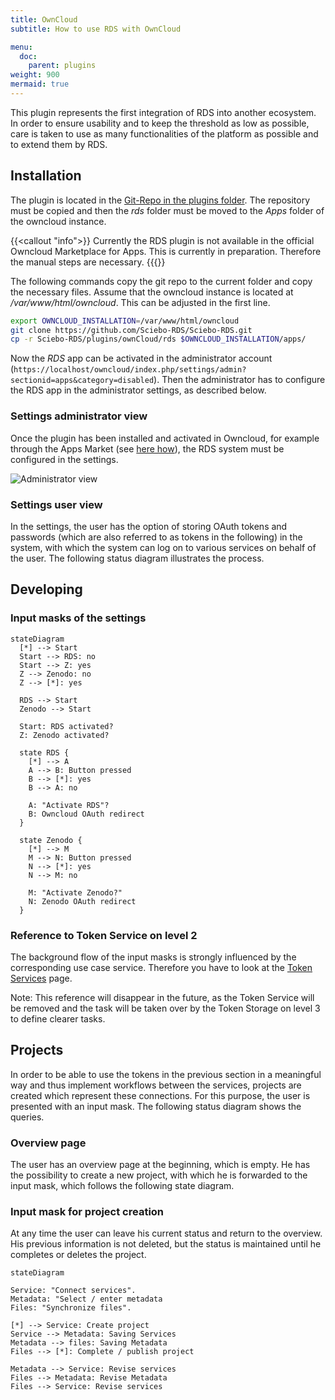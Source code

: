 ```yaml
---
title: OwnCloud
subtitle: How to use RDS with OwnCloud

menu:
  doc:
    parent: plugins
weight: 900
mermaid: true
---
```



This plugin represents the first integration of RDS into another ecosystem. In order to ensure usability and to keep the threshold as low as possible, care is taken to use as many functionalities of the platform as possible and to extend them by RDS.

## Installation

The plugin is located in the [Git-Repo in the plugins folder](https://github.com/Sciebo-RDS/Sciebo-RDS/tree/master/plugins/ownCloud). The repository must be copied and then the *rds* folder must be moved to the *Apps* folder of the owncloud instance.

{{<callout "info">}}
Currently the RDS plugin is not available in the official Owncloud Marketplace for Apps. This is currently in preparation. Therefore the manual steps are necessary.
{{{</callout>}}

The following commands copy the git repo to the current folder and copy the necessary files. Assume that the owncloud instance is located at */var/www/html/owncloud*. This can be adjusted in the first line.

```bash
export OWNCLOUD_INSTALLATION=/var/www/html/owncloud
git clone https://github.com/Sciebo-RDS/Sciebo-RDS.git
cp -r Sciebo-RDS/plugins/ownCloud/rds $OWNCLOUD_INSTALLATION/apps/
```

Now the *RDS* app can be activated in the administrator account (`https://localhost/owncloud/index.php/settings/admin?sectionid=apps&category=disabled`). Then the administrator has to configure the RDS app in the administrator settings, as described below.

### Settings administrator view

Once the plugin has been installed and activated in Owncloud, for example through the Apps Market (see [here how](https://doc.owncloud.com/server/admin_manual/installation/apps_management_installation.html)), the RDS system must be configured in the settings.

![Administrator view](/images/oc-plugin-view-admin.png)

### Settings user view

In the settings, the user has the option of storing OAuth tokens and passwords (which are also referred to as tokens in the following) in the system, with which the system can log on to various services on behalf of the user. The following status diagram illustrates the process.

## Developing

### Input masks of the settings

```mermaid
stateDiagram
  [*] --> Start
  Start --> RDS: no
  Start --> Z: yes
  Z --> Zenodo: no
  Z --> [*]: yes

  RDS --> Start
  Zenodo --> Start

  Start: RDS activated?
  Z: Zenodo activated?

  state RDS {
    [*] --> A
    A --> B: Button pressed
    B --> [*]: yes
    B --> A: no

    A: "Activate RDS"?
    B: Owncloud OAuth redirect
  }

  state Zenodo {
    [*] --> M
    M --> N: Button pressed
    N --> [*]: yes
    N --> M: no

    M: "Activate Zenodo?"
    N: Zenodo OAuth redirect
  }
```

### Reference to Token Service on level 2

The background flow of the input masks is strongly influenced by the corresponding use case service. Therefore you have to look at the [Token Services](/doc/impl/use-cases/port-service/#communication-with-the-plugins) page.

Note: This reference will disappear in the future, as the Token Service will be removed and the task will be taken over by the Token Storage on level 3 to define clearer tasks.

## Projects

In order to be able to use the tokens in the previous section in a meaningful way and thus implement workflows between the services, projects are created which represent these connections. For this purpose, the user is presented with an input mask. The following status diagram shows the queries.

### Overview page

The user has an overview page at the beginning, which is empty. He has the possibility to create a new project, with which he is forwarded to the input mask, which follows the following state diagram.

### Input mask for project creation

At any time the user can leave his current status and return to the overview. His previous information is not deleted, but the status is maintained until he completes or deletes the project.

```mermaid
stateDiagram

Service: "Connect services".
Metadata: "Select / enter metadata
Files: "Synchronize files".

[*] --> Service: Create project
Service --> Metadata: Saving Services
Metadata --> files: Saving Metadata
Files --> [*]: Complete / publish project

Metadata --> Service: Revise services
Files --> Metadata: Revise Metadata
Files --> Service: Revise services

```
